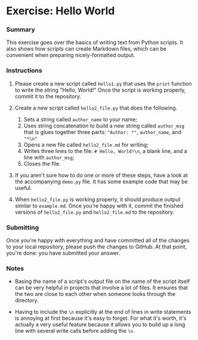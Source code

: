 # Exercise: Hello World

### Summary

This exercise goes over the basics of writing text from Python scripts. It also
shows how scripts can create Markdown files, which can be convenient when
preparing nicely-formatted output.

### Instructions

1. Please create a new script called `hello1.py` that uses the `print` function
to write the string "Hello, World!" Once the script is working properly, commit
it to the repository.

1. Create a new script called `hello2_file.py` that does the following.
    1. Sets a string called `author_name` to your name;
    1. Uses string concatenation to build a new string called `author_msg`
    that is glues together three parts: `"Author: *"`, `author_name`, and `"*\n"`
    1. Opens a new file called `hello2_file.md` for writing;
    1. Writes three lines to the file: `# Hello, World!\n`, a blank line, and
    a line with `author_msg`;
    1. Closes the file.

1. If you aren't sure how to do one or more of these steps, have a look at the
accompanying `demo.py` file. It has some example code that may be useful.

1. When `hello2_file.py` is working properly, it should produce output
similar to `example.md`. Once you're happy with it, commit the finished
versions of `hello2_file.py` and `hello2_file.md` to the repository.

### Submitting

Once you're happy with everything and have committed all of the changes to
your local repository, please push the changes to GitHub. At that point,
you're done: you have submitted your answer.

### Notes

* Basing the name of a script's output file
on the name of the script itself can be very
helpful in projects that involve a lot of files. It ensures that the two are close to each other when someone looks through the directory.

* Having to include the `\n` explicitly at
the end of lines in write statements is annoying at first because it's easy to forget. For what it's worth, it's actually a very useful feature because it allows you to build up a long line with several write calls before adding the `\n`.
